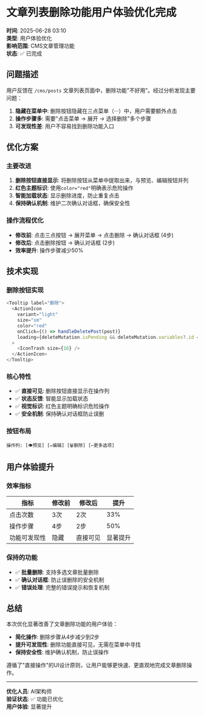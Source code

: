 # 文章列表删除功能用户体验优化完成

**时间**: 2025-06-28 03:10  
**类型**: 用户体验优化  
**影响范围**: CMS文章管理功能  
**状态**: ✅ 已完成

## 问题描述

用户反馈在 `/cms/posts` 文章列表页面中，删除功能"不好用"。经过分析发现主要问题：

1. **隐藏在菜单中**: 删除按钮隐藏在三点菜单（···）中，用户需要额外点击
2. **操作步骤多**: 需要"点击菜单 → 展开 → 选择删除"多个步骤  
3. **可发现性差**: 用户不容易找到删除功能入口

## 优化方案

### 主要改进
1. **删除按钮直接显示**: 将删除按钮从菜单中提取出来，与预览、编辑按钮并列
2. **红色主题标识**: 使用`color="red"`明确表示危险操作
3. **智能加载状态**: 显示删除进度，防止重复点击
4. **保持确认机制**: 维护二次确认对话框，确保安全性

### 操作流程优化
- **修改前**: 点击三点按钮 → 展开菜单 → 点击删除 → 确认对话框 (4步)
- **修改后**: 点击删除按钮 → 确认对话框 (2步)  
- **效率提升**: 操作步骤减少50%

## 技术实现

### 删除按钮实现
```typescript
<Tooltip label="删除">
  <ActionIcon 
    variant="light" 
    size="sm"
    color="red"
    onClick={() => handleDeletePost(post)}
    loading={deleteMutation.isPending && deleteMutation.variables?.id === post.id}
  >
    <IconTrash size={16} />
  </ActionIcon>
</Tooltip>
```

### 核心特性
- ✅ **直接可见**: 删除按钮直接显示在操作列
- ✅ **状态反馈**: 智能显示加载状态
- ✅ **视觉标识**: 红色主题明确标识危险操作
- ✅ **安全机制**: 保持确认对话框防止误删

### 按钮布局
```
操作列: [👁️预览] [✏️编辑] [🗑️删除] [⋯更多选项]
```

## 用户体验提升

### 效率指标
| 指标 | 修改前 | 修改后 | 提升 |
|-----|-------|-------|------|
| 点击次数 | 3次 | 2次 | 33% |
| 操作步骤 | 4步 | 2步 | 50% |
| 功能可发现性 | 隐藏 | 直接可见 | 显著提升 |

### 保持的功能
- ✅ **批量删除**: 支持多选文章批量删除
- ✅ **确认对话框**: 防止误删除的安全机制  
- ✅ **错误处理**: 完整的错误提示和恢复机制

## 总结

本次优化显著改善了文章删除功能的用户体验：
- **简化操作**: 删除步骤从4步减少到2步
- **提升可发现性**: 删除功能直接可见，无需在菜单中寻找
- **保持安全性**: 维护确认机制，防止误操作

遵循了"直接操作"的UI设计原则，让用户能够更快速、更直观地完成文章删除操作。

---

**优化人员**: AI架构师  
**验证状态**: ✅ 功能已优化  
**用户体验**: 显著提升 